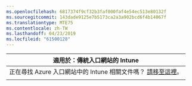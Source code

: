```yaml
---
ms.openlocfilehash: 6817374f9cf32b3faf000faf4e54ec513e80132f
ms.sourcegitcommit: 143dade9125e7b5173ca2a3a902bcd6f4b14067f
ms.translationtype: MTE75
ms.contentlocale: zh-TW
ms.lasthandoff: 04/23/2019
ms.locfileid: "61500128"
---
```

|                            適用於：傳統入口網站的 Intune                            |
|------------------------------------------------------------------------------------------------|
| 正在尋找 Azure 入口網站中的 Intune 相關文件嗎？ [請移至這裡](/intune/what-is-intune)。 |
|                                                                                                |

